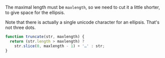 The maximal length must be `maxlength`, so we need to cut it a little shorter, to give space for the ellipsis.

Note that there is actually a single unicode character for an ellipsis. That's not three dots.

```js run
function truncate(str, maxlength) {
  return (str.length > maxlength) ? 
    str.slice(0, maxlength - 1) + '…' : str;
}
```

